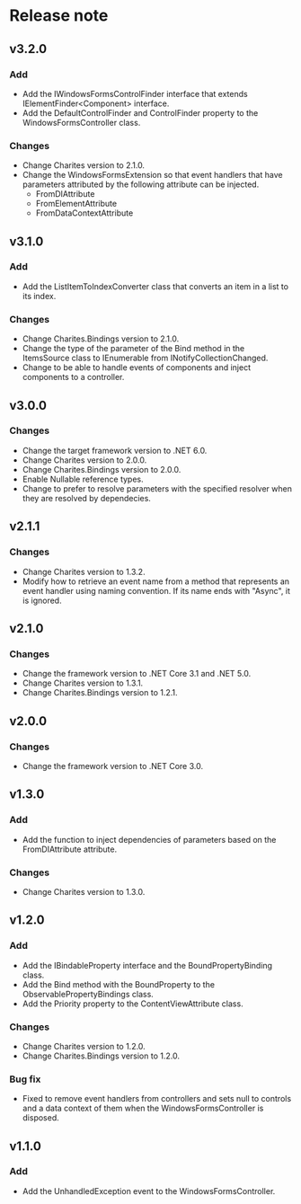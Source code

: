 # Release note

## v3.2.0

### Add

- Add the IWindowsFormsControlFinder interface that extends IElementFinder&lt;Component&gt; interface.
- Add the DefaultControlFinder and ControlFinder property to the WindowsFormsController class.

### Changes

 - Change Charites version to 2.1.0.
 - Change the WindowsFormsExtension so that event handlers that have parameters attributed by the following attribute can be injected.
   - FromDIAttribute
   - FromElementAttribute
   - FromDataContextAttribute

## v3.1.0

### Add

- Add the ListItemToIndexConverter class that converts an item in a list to its index.

### Changes

- Change Charites.Bindings version to 2.1.0.
- Change the type of the parameter of the Bind method in the ItemsSource class to IEnumerable from INotifyCollectionChanged.
- Change to be able to handle events of components and inject components to a controller.

## v3.0.0

### Changes

- Change the target framework version to .NET 6.0.
- Change Charites version to 2.0.0.
- Change Charites.Bindings version to 2.0.0.
- Enable Nullable reference types.
- Change to prefer to resolve parameters with the specified resolver when they are resolved by dependecies.

## v2.1.1

### Changes

- Change Charites version to 1.3.2.
- Modify how to retrieve an event name from a method that represents an event handler using naming convention. If its name ends with "Async", it is ignored.

## v2.1.0

### Changes

- Change the framework version to .NET Core 3.1 and .NET 5.0.
- Change Charites version to 1.3.1.
- Change Charites.Bindings version to 1.2.1.

## v2.0.0

### Changes

- Change the framework version to .NET Core 3.0.

## v1.3.0

### Add

- Add the function to inject dependencies of parameters based on the FromDIAttribute attribute.

### Changes

- Change Charites version to 1.3.0.

## v1.2.0

### Add

- Add the IBindableProperty interface and the BoundPropertyBinding class.
- Add the Bind method with the BoundProperty to the ObservablePropertyBindings class.
- Add the Priority property to the ContentViewAttribute class.

### Changes

- Change Charites version to 1.2.0.
- Change Charites.Bindings version to 1.2.0.

### Bug fix

- Fixed to remove event handlers from controllers and sets null to controls and a data context of them when the WindowsFormsController is disposed.

## v1.1.0

### Add

- Add the UnhandledException event to the WindowsFormsController.
